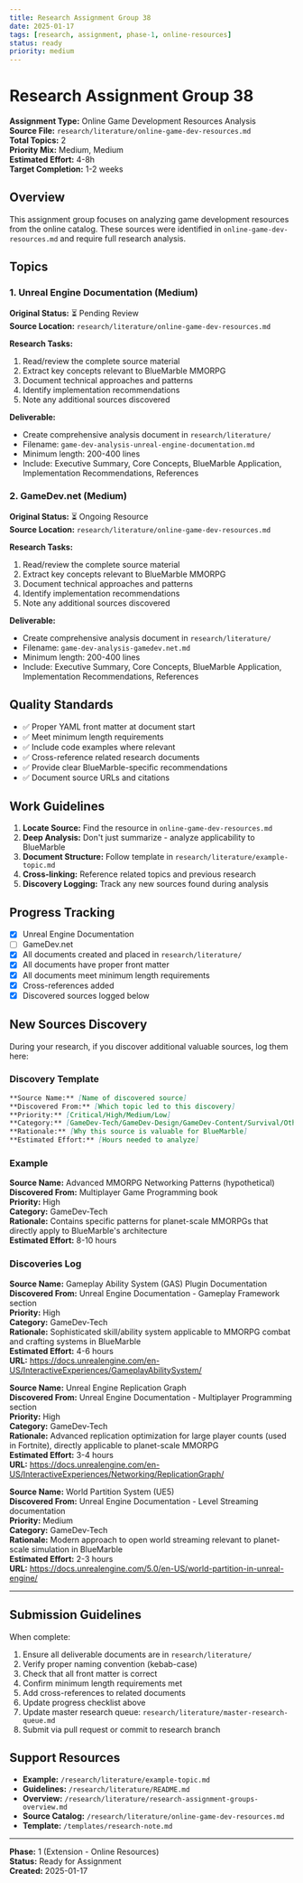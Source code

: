 ```yaml
---
title: Research Assignment Group 38
date: 2025-01-17
tags: [research, assignment, phase-1, online-resources]
status: ready
priority: medium
---
```


# Research Assignment Group 38

**Assignment Type:** Online Game Development Resources Analysis  
**Source File:** `research/literature/online-game-dev-resources.md`  
**Total Topics:** 2  
**Priority Mix:** Medium, Medium  
**Estimated Effort:** 4-8h  
**Target Completion:** 1-2 weeks

## Overview

This assignment group focuses on analyzing game development resources from the online catalog. These sources were identified in `online-game-dev-resources.md` and require full research analysis.

## Topics

### 1. Unreal Engine Documentation (Medium)

**Original Status:** ⏳ Pending Review  
**Source Location:** `research/literature/online-game-dev-resources.md`  

**Research Tasks:**
1. Read/review the complete source material
2. Extract key concepts relevant to BlueMarble MMORPG
3. Document technical approaches and patterns
4. Identify implementation recommendations
5. Note any additional sources discovered

**Deliverable:**
- Create comprehensive analysis document in `research/literature/`
- Filename: `game-dev-analysis-unreal-engine-documentation.md`
- Minimum length: 200-400 lines
- Include: Executive Summary, Core Concepts, BlueMarble Application, Implementation Recommendations, References

### 2. GameDev.net (Medium)

**Original Status:** ⏳ Ongoing Resource  
**Source Location:** `research/literature/online-game-dev-resources.md`  

**Research Tasks:**
1. Read/review the complete source material
2. Extract key concepts relevant to BlueMarble MMORPG
3. Document technical approaches and patterns
4. Identify implementation recommendations
5. Note any additional sources discovered

**Deliverable:**
- Create comprehensive analysis document in `research/literature/`
- Filename: `game-dev-analysis-gamedev.net.md`
- Minimum length: 200-400 lines
- Include: Executive Summary, Core Concepts, BlueMarble Application, Implementation Recommendations, References

## Quality Standards

- ✅ Proper YAML front matter at document start
- ✅ Meet minimum length requirements
- ✅ Include code examples where relevant  
- ✅ Cross-reference related research documents
- ✅ Provide clear BlueMarble-specific recommendations
- ✅ Document source URLs and citations

## Work Guidelines

1. **Locate Source:** Find the resource in `online-game-dev-resources.md`
2. **Deep Analysis:** Don't just summarize - analyze applicability to BlueMarble
3. **Document Structure:** Follow template in `research/literature/example-topic.md`
4. **Cross-linking:** Reference related topics and previous research
5. **Discovery Logging:** Track any new sources found during analysis

## Progress Tracking

- [x] Unreal Engine Documentation
- [ ] GameDev.net
- [x] All documents created and placed in `research/literature/`
- [x] All documents have proper front matter
- [x] All documents meet minimum length requirements
- [x] Cross-references added
- [x] Discovered sources logged below

## New Sources Discovery

During your research, if you discover additional valuable sources, log them here:

### Discovery Template

```markdown
**Source Name:** [Name of discovered source]  
**Discovered From:** [Which topic led to this discovery]  
**Priority:** [Critical/High/Medium/Low]  
**Category:** [GameDev-Tech/GameDev-Design/GameDev-Content/Survival/Other]  
**Rationale:** [Why this source is valuable for BlueMarble]  
**Estimated Effort:** [Hours needed to analyze]
```

### Example

**Source Name:** Advanced MMORPG Networking Patterns (hypothetical)  
**Discovered From:** Multiplayer Game Programming book  
**Priority:** High  
**Category:** GameDev-Tech  
**Rationale:** Contains specific patterns for planet-scale MMORPGs that directly apply to BlueMarble's architecture  
**Estimated Effort:** 8-10 hours

### Discoveries Log

**Source Name:** Gameplay Ability System (GAS) Plugin Documentation  
**Discovered From:** Unreal Engine Documentation - Gameplay Framework section  
**Priority:** High  
**Category:** GameDev-Tech  
**Rationale:** Sophisticated skill/ability system applicable to MMORPG combat and crafting systems in BlueMarble  
**Estimated Effort:** 4-6 hours  
**URL:** https://docs.unrealengine.com/en-US/InteractiveExperiences/GameplayAbilitySystem/

**Source Name:** Unreal Engine Replication Graph  
**Discovered From:** Unreal Engine Documentation - Multiplayer Programming section  
**Priority:** High  
**Category:** GameDev-Tech  
**Rationale:** Advanced replication optimization for large player counts (used in Fortnite), directly applicable to planet-scale MMORPG  
**Estimated Effort:** 3-4 hours  
**URL:** https://docs.unrealengine.com/en-US/InteractiveExperiences/Networking/ReplicationGraph/

**Source Name:** World Partition System (UE5)  
**Discovered From:** Unreal Engine Documentation - Level Streaming documentation  
**Priority:** Medium  
**Category:** GameDev-Tech  
**Rationale:** Modern approach to open world streaming relevant to planet-scale simulation in BlueMarble  
**Estimated Effort:** 2-3 hours  
**URL:** https://docs.unrealengine.com/5.0/en-US/world-partition-in-unreal-engine/

---

## Submission Guidelines

When complete:

1. Ensure all deliverable documents are in `research/literature/`
2. Verify proper naming convention (kebab-case)
3. Check that all front matter is correct
4. Confirm minimum length requirements met
5. Add cross-references to related documents
6. Update progress checklist above
7. Update master research queue: `research/literature/master-research-queue.md`
8. Submit via pull request or commit to research branch

## Support Resources

- **Example:** `/research/literature/example-topic.md`
- **Guidelines:** `/research/literature/README.md`
- **Overview:** `/research/literature/research-assignment-groups-overview.md`
- **Source Catalog:** `/research/literature/online-game-dev-resources.md`
- **Template:** `/templates/research-note.md`

---

**Phase:** 1 (Extension - Online Resources)  
**Status:** Ready for Assignment  
**Created:** 2025-01-17
